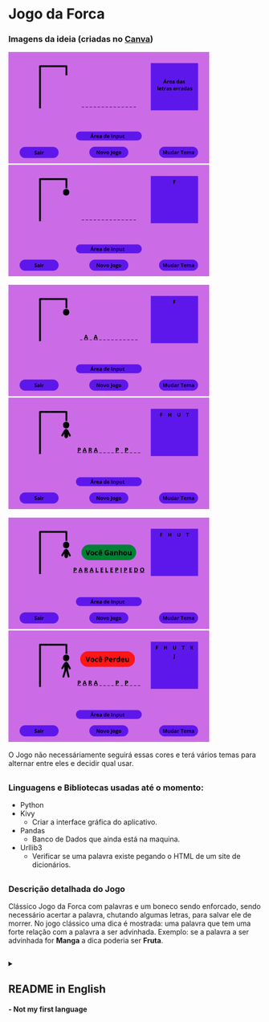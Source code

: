 # Jogo da Forca

### Imagens da ideia (criadas no [Canva](https://www.canva.com/))

<img src='Forca/images/ideia/1.png' alt='Jogo da Velha vazio'/> &nbsp; <img src='Forca/images/ideia/2.png' alt='Jogo da Velha com a letra F errada'/>

<img src='Forca/images/ideia/3.png' alt='Jogo da Velha com a letra F errada e a A acertada'/> &nbsp; <img src='Forca/images/ideia/4.png' alt='Jogo da Velha com a letra F errada e a A e a P acertada'/>

<img src='Forca/images/ideia/5.png' alt='Ganhou o Jogo da Velha'/> &nbsp; <img src='Forca/images/ideia/6.png' alt='Perdeu o Jogo da Velha'/>

O Jogo não necessáriamente seguirá essas cores e terá vários temas para alternar entre eles e decidir qual usar.

##

### Linguagens e Bibliotecas usadas até o momento:

- Python
- Kivy
  - Criar a interface gráfica do aplicativo.
- Pandas
  - Banco de Dados que ainda está na maquina.
- Urllib3
  - Verificar se uma palavra existe pegando o HTML de um site de dicionários.

##

### Descrição detalhada do Jogo

Clássico Jogo da Forca com palavras e um boneco sendo enforcado, sendo necessário acertar a palavra, chutando algumas letras, para salvar ele de morrer. No jogo clássico uma dica é mostrada: uma palavra que tem uma forte relação com a palavra a ser advinhada. Exemplo: se a palavra a ser advinhada for **Manga** a dica poderia ser **Fruta**. 

##

<details>
  <summary><h2>README in English</h2> <h4>- Not my first language</h4></summary>
 <h3>Languages and Libraries used so far:</h3>

- Python
- Kivy
  - Create the graphic interface of the app.
- Pandas
  - Database, on the machine for now.
- Urllib3
  - Check if a word exists, get the HTML from a dictionary site.


##

<h3>Detailed descripcion of the game</h3>

  Classic Hangman (game) with words and a man being hang, all you need is to guess correctly the word, suggesting letters within a certain number of guesses, to save the man. In the classic game a tip is given (on the brazilian version at least), the tip is a word that has a strong relationship with the word to be guessed. e.g. if the word to be guessed is **Strawberry**, the tip may be **Fruit**.
  
</details>


